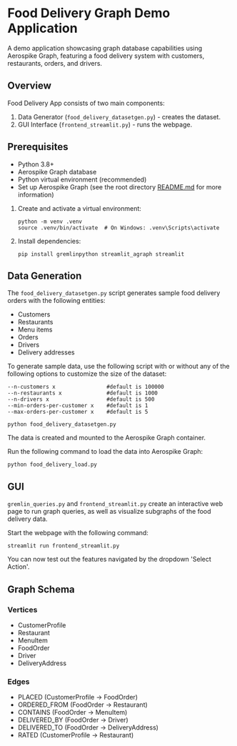 # Food Delivery Graph Demo Application

A demo application showcasing graph database capabilities using Aerospike Graph, featuring a food delivery system with
customers, restaurants, orders, and drivers.

## Overview

Food Delivery App consists of two main components:

1. Data Generator (`food_delivery_datasetgen.py`) - creates the dataset.
2. GUI Interface (`frontend_streamlit.py`) - runs the webpage.

## Prerequisites

- Python 3.8+
- Aerospike Graph database
- Python virtual environment (recommended)
- Set up Aerospike Graph (see the root directory [README.md](../../README.md) for more information)

1. Create and activate a virtual environment:
   ```shell
   python -m venv .venv
   source .venv/bin/activate  # On Windows: .venv\Scripts\activate
   ```

2. Install dependencies:
   ```shell
   pip install gremlinpython streamlit_agraph streamlit
   ```

## Data Generation

The `food_delivery_datasetgen.py` script generates sample food delivery orders with the following entities:

- Customers
- Restaurants
- Menu items
- Orders
- Drivers
- Delivery addresses

To generate sample data, use the following script with or without any of 
the following options to customize the size of the dataset:
```
--n-customers x                #default is 100000
--n-restaurants x              #default is 1000
--n-drivers x                  #default is 500
--min-orders-per-customer x    #default is 1
--max-orders-per-customer x    #default is 5
```

```shell
python food_delivery_datasetgen.py
```

The data is created and mounted to the Aerospike Graph container.

Run the following command to load the data into Aerospike Graph:

```shell
python food_delivery_load.py
```

## GUI

`gremlin_queries.py` and `frontend_streamlit.py` create an interactive web page
to run graph queries, as well as visualize subgraphs of the food delivery data.

Start the webpage with the following command:

```shell
streamlit run frontend_streamlit.py
```

You can now test out the features navigated by the dropdown 'Select Action'.

## Graph Schema

### Vertices

- CustomerProfile
- Restaurant
- MenuItem
- FoodOrder
- Driver
- DeliveryAddress

### Edges

- PLACED (CustomerProfile → FoodOrder)
- ORDERED_FROM (FoodOrder → Restaurant)
- CONTAINS (FoodOrder → MenuItem)
- DELIVERED_BY (FoodOrder → Driver)
- DELIVERED_TO (FoodOrder → DeliveryAddress)
- RATED (CustomerProfile → Restaurant)
